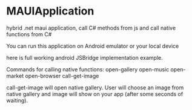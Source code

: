 # MAUIApplication

hybrid .net maui application, call C# methods from js and call native functions from C#

You can run this application on Android emulator or your local device

here is full working android JSBridge implementation example.

Commands for calling native functions:
open-gallery
open-music
open-market
open-browser
call-get-image

call-get-image will open native gallery. User will choose an image from native gallery and image will show on your app (after some seconds of waiting).
